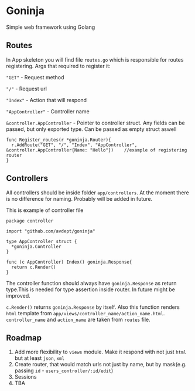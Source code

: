 # Goninja
Simple web framework using Golang

## Routes

In App skeleton you will find file `routes.go` which is responsible for routes registering. Args that required to register it:

`"GET"` - Request method

`"/"` - Request url

`"Index"` - Action that will respond

`"AppController"` - Controller name

`&controller.AppController` - Pointer to controller struct. Any fields can be passed, but only exported type. Can be passed as empty struct aswell

    func Register_routes(r *goninja.Router){
      r.AddRoute("GET", "/", "Index", "AppController", &controller.AppController{Name: "Hello"})    //example of registering router
    }    


## Controllers

All controllers should be inside folder `app/controllers`. At the moment there is no difference for naming. Probably will be added in future.

This is example of controller file

    package controller

    import "github.com/avdept/goninja"

    type AppController struct {
      *goninja.Controller
    }

    func (c AppController) Index() goninja.Response{
      return c.Render()
    }
    
    
The controller function should always have `goninja.Response` as return type.This is needed for type assertion inside router. In future might be improved.

`c.Render()` returns `goninja.Response` by itself. Also this function renders `html` template from `app/views/controller_name/action_name.html`. `controller_name` and `action_name` are taken from `routes` file.






## Roadmap

1. Add more flexibility to `views` module. Make it respond with not just `html` but at least `json`, `xml`
2. Create router, that would match urls not just by name, but by mask(e.g. passing `id` - `users_controller/:id/edit`)
3. Sessions
4. TBA

    

